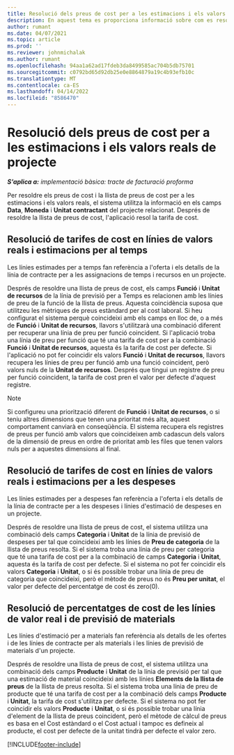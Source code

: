 ```yaml
---
title: Resolució dels preus de cost per a les estimacions i els valors reals de projecte
description: En aquest tema es proporciona informació sobre com es resolen els preus de cost de les estimacions i els valors reals del projecte.
author: rumant
ms.date: 04/07/2021
ms.topic: article
ms.prod: ''
ms.reviewer: johnmichalak
ms.author: rumant
ms.openlocfilehash: 94aa1a62ad17fdeb3da8499585ac704b5db75701
ms.sourcegitcommit: c0792bd65d92db25e0e8864879a19c4b93efb10c
ms.translationtype: MT
ms.contentlocale: ca-ES
ms.lasthandoff: 04/14/2022
ms.locfileid: "8586470"
---
```

# <a name="resolve-cost-prices-on-project-estimates-and-actuals"></a>Resolució dels preus de cost per a les estimacions i els valors reals de projecte 

_**S'aplica a:** implementació bàsica: tracte de facturació proforma_

Per resoldre els preus de cost i la llista de preus de cost per a les estimacions i els valors reals, el sistema utilitza la informació en els camps **Data**, **Moneda** i **Unitat contractant** del projecte relacionat. Després de resoldre la llista de preus de cost, l'aplicació resol la tarifa de cost.

## <a name="resolving-cost-rates-on-actual-and-estimate-lines-for-time"></a>Resolució de tarifes de cost en línies de valors reals i estimacions per al temps

Les línies estimades per a temps fan referència a l'oferta i els detalls de la línia de contracte per a les assignacions de temps i recursos en un projecte.

Després de resoldre una llista de preus de cost, els camps **Funció** i **Unitat de recursos** de la línia de previsió per a Temps es relacionen amb les línies de preu de la funció de la llista de preus. Aquesta coincidència suposa que utilitzeu les mètriques de preus estàndard per al cost laboral. Si heu configurat el sistema perquè coincideixi amb els camps en lloc de, o a més de **Funció** i **Unitat de recursos**, llavors s'utilitzarà una combinació diferent per recuperar una línia de preu per funció coincident. Si l'aplicació troba una línia de preu per funció que té una tarifa de cost per a la combinació **Funció** i **Unitat de recursos**, aquesta és la tarifa de cost per defecte. Si l'aplicació no pot fer coincidir els valors **Funció** i **Unitat de recursos**, llavors recupera les línies de preu per funció amb una funció coincident, però valors nuls de la **Unitat de recursos**. Després que tingui un registre de preu per funció coincident, la tarifa de cost pren el valor per defecte d'aquest registre. 

> [!NOTE]
> Si configureu una priorització diferent de **Funció** i **Unitat de recursos**, o si teniu altres dimensions que tenen una prioritat més alta, aquest comportament canviarà en conseqüència. El sistema recupera els registres de preus per funció amb valors que coincideixen amb cadascun dels valors de la dimensió de preus en ordre de prioritat amb les files que tenen valors nuls per a aquestes dimensions al final.

## <a name="resolving-cost-rates-on-actual-and-estimate-lines-for-expense"></a>Resolució de tarifes de cost en línies de valors reals i estimacions per a les despeses

Les línies estimades per a despeses fan referència a l'oferta i els detalls de la línia de contracte per a les despeses i línies d'estimació de despeses en un projecte.

Després de resoldre una llista de preus de cost, el sistema utilitza una combinació dels camps **Categoria** i **Unitat** de la línia de previsió de despeses per tal que coincideixi amb les línies de **Preu de categoria** de la llista de preus resolta. Si el sistema troba una línia de preu per categoria que té una tarifa de cost per a la combinació de camps **Categoria** i **Unitat**, aquesta és la tarifa de cost per defecte. Si el sistema no pot fer coincidir els valors **Categoria** i **Unitat**, o si és possible trobar una línia de preu de categoria que coincideixi, però el mètode de preus no és **Preu per unitat**, el valor per defecte del percentatge de cost és zero(0).

## <a name="resolving-cost-rates-on-actual-and-estimate-lines-for-material"></a>Resolució de percentatges de cost de les línies de valor real i de previsió de materials

Les línies d'estimació per a materials fan referència als detalls de les ofertes i de les línies de contracte per als materials i les línies de previsió de materials d'un projecte.

Després de resoldre una llista de preus de cost, el sistema utilitza una combinació dels camps **Producte** i **Unitat** de la línia de previsió per tal que una estimació de material coincideixi amb les línies **Elements de la llista de preus** de la llista de preus resolta. Si el sistema troba una línia de preu de producte que té una tarifa de cost per a la combinació dels camps **Producte** i **Unitat**, la tarifa de cost s'utilitza per defecte. Si el sistema no pot fer coincidir els valors **Producte** i **Unitat**, o si és possible trobar una línia d'element de la llista de preus coincident, però el mètode de càlcul de preus es basa en el Cost estàndard o el Cost actual i tampoc es defineix al producte, el cost per defecte de la unitat tindrà per defecte el valor zero.


[!INCLUDE[footer-include](../../includes/footer-banner.md)]
